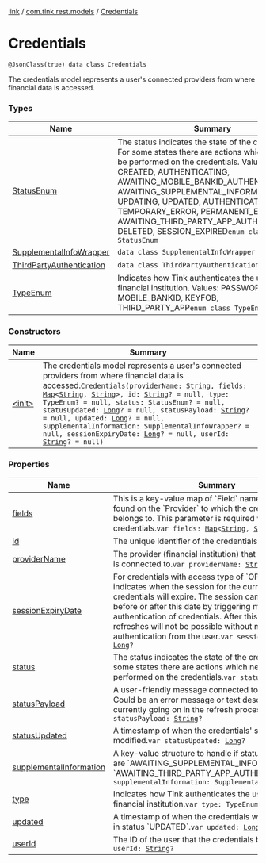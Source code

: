 [link](../../index.md) / [com.tink.rest.models](../index.md) / [Credentials](./index.md)

# Credentials

`@JsonClass(true) data class Credentials`

The credentials model represents a user's connected providers from where financial data is accessed.

### Types

| Name | Summary |
|---|---|
| [StatusEnum](-status-enum/index.md) | The status indicates the state of the credentials. For some states there are actions which need to be performed on the credentials. Values: CREATED, AUTHENTICATING, AWAITING_MOBILE_BANKID_AUTHENTICATION, AWAITING_SUPPLEMENTAL_INFORMATION, UPDATING, UPDATED, AUTHENTICATION_ERROR, TEMPORARY_ERROR, PERMANENT_ERROR, AWAITING_THIRD_PARTY_APP_AUTHENTICATION, DELETED, SESSION_EXPIRED`enum class StatusEnum` |
| [SupplementalInfoWrapper](-supplemental-info-wrapper/index.md) | `data class SupplementalInfoWrapper` |
| [ThirdPartyAuthentication](-third-party-authentication/index.md) | `data class ThirdPartyAuthentication` |
| [TypeEnum](-type-enum/index.md) | Indicates how Tink authenticates the user to the financial institution. Values: PASSWORD, MOBILE_BANKID, KEYFOB, THIRD_PARTY_APP`enum class TypeEnum` |

### Constructors

| Name | Summary |
|---|---|
| [&lt;init&gt;](-init-.md) | The credentials model represents a user's connected providers from where financial data is accessed.`Credentials(providerName: `[`String`](https://kotlinlang.org/api/latest/jvm/stdlib/kotlin/-string/index.html)`, fields: `[`Map`](https://kotlinlang.org/api/latest/jvm/stdlib/kotlin.collections/-map/index.html)`<`[`String`](https://kotlinlang.org/api/latest/jvm/stdlib/kotlin/-string/index.html)`, `[`String`](https://kotlinlang.org/api/latest/jvm/stdlib/kotlin/-string/index.html)`>, id: `[`String`](https://kotlinlang.org/api/latest/jvm/stdlib/kotlin/-string/index.html)`? = null, type: TypeEnum? = null, status: StatusEnum? = null, statusUpdated: `[`Long`](https://kotlinlang.org/api/latest/jvm/stdlib/kotlin/-long/index.html)`? = null, statusPayload: `[`String`](https://kotlinlang.org/api/latest/jvm/stdlib/kotlin/-string/index.html)`? = null, updated: `[`Long`](https://kotlinlang.org/api/latest/jvm/stdlib/kotlin/-long/index.html)`? = null, supplementalInformation: SupplementalInfoWrapper? = null, sessionExpiryDate: `[`Long`](https://kotlinlang.org/api/latest/jvm/stdlib/kotlin/-long/index.html)`? = null, userId: `[`String`](https://kotlinlang.org/api/latest/jvm/stdlib/kotlin/-string/index.html)`? = null)` |

### Properties

| Name | Summary |
|---|---|
| [fields](fields.md) | This is a key-value map of &#x60;Field&#x60; name and value found on the &#x60;Provider&#x60; to which the credentials belongs to. This parameter is required when creating credentials.`var fields: `[`Map`](https://kotlinlang.org/api/latest/jvm/stdlib/kotlin.collections/-map/index.html)`<`[`String`](https://kotlinlang.org/api/latest/jvm/stdlib/kotlin/-string/index.html)`, `[`String`](https://kotlinlang.org/api/latest/jvm/stdlib/kotlin/-string/index.html)`>` |
| [id](id.md) | The unique identifier of the credentials.`var id: `[`String`](https://kotlinlang.org/api/latest/jvm/stdlib/kotlin/-string/index.html)`?` |
| [providerName](provider-name.md) | The provider (financial institution) that the credentials is connected to.`var providerName: `[`String`](https://kotlinlang.org/api/latest/jvm/stdlib/kotlin/-string/index.html) |
| [sessionExpiryDate](session-expiry-date.md) | For credentials with access type of &#x60;OPEN_BANKING&#x60;, indicates when the session for the currently stored credentials will expire. The session can be renewed before or after this date by triggering manual authentication of credentials. After this date automatic refreshes will not be possible without new authentication from the user.`var sessionExpiryDate: `[`Long`](https://kotlinlang.org/api/latest/jvm/stdlib/kotlin/-long/index.html)`?` |
| [status](status.md) | The status indicates the state of the credentials. For some states there are actions which need to be performed on the credentials.`var status: StatusEnum?` |
| [statusPayload](status-payload.md) | A user-friendly message connected to the status. Could be an error message or text describing what is currently going on in the refresh process.`var statusPayload: `[`String`](https://kotlinlang.org/api/latest/jvm/stdlib/kotlin/-string/index.html)`?` |
| [statusUpdated](status-updated.md) | A timestamp of when the credentials&#39; status was last modified.`var statusUpdated: `[`Long`](https://kotlinlang.org/api/latest/jvm/stdlib/kotlin/-long/index.html)`?` |
| [supplementalInformation](supplemental-information.md) | A key-value structure to handle if status of credentials are &#x60;AWAITING_SUPPLEMENTAL_INFORMATION&#x60; or &#x60;AWAITING_THIRD_PARTY_APP_AUTHENTICATION&#x60;.`var supplementalInformation: SupplementalInfoWrapper?` |
| [type](type.md) | Indicates how Tink authenticates the user to the financial institution.`var type: TypeEnum?` |
| [updated](updated.md) | A timestamp of when the credentials was the last time in status &#x60;UPDATED&#x60;.`var updated: `[`Long`](https://kotlinlang.org/api/latest/jvm/stdlib/kotlin/-long/index.html)`?` |
| [userId](user-id.md) | The ID of the user that the credentials belongs to.`var userId: `[`String`](https://kotlinlang.org/api/latest/jvm/stdlib/kotlin/-string/index.html)`?` |
